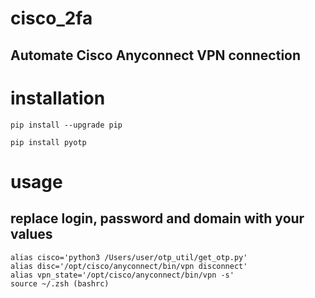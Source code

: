 # cisco_2fa
## Automate Cisco Anyconnect VPN connection

# installation 
```
pip install --upgrade pip

pip install pyotp
```

# usage 

## replace **login**, **password** and **domain** with your values
```
alias cisco='python3 /Users/user/otp_util/get_otp.py'
alias disc='/opt/cisco/anyconnect/bin/vpn disconnect'
alias vpn_state='/opt/cisco/anyconnect/bin/vpn -s'
source ~/.zsh (bashrc)
```

